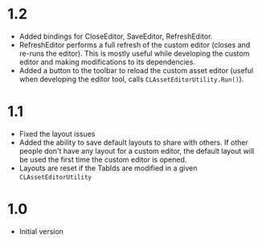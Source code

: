 # 1.2

- Added bindings for CloseEditor, SaveEditor, RefreshEditor.
- RefreshEditor performs a full refresh of the custom editor (closes and re-runs the editor). This is mostly useful while developing the custom editor and making modifications to its dependencies.
- Added a button to the toolbar to reload the custom asset editor (useful when developing the editor tool, calls `CLAssetEditorUtility.Run()`).

# 1.1

- Fixed the layout issues
- Added the ability to save default layouts to share with others. If other people don't have any layout for a custom editor, the default layout will be used the first time the custom editor is opened.
- Layouts are reset if the TabIds are modified in a given `CLAssetEditorUtility`

# 1.0

- Initial version